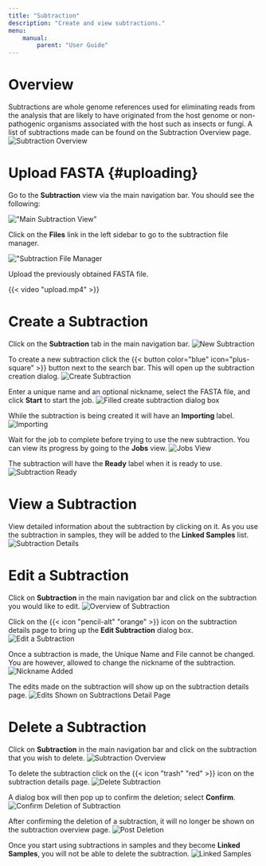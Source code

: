 ```yaml
---
title: "Subtraction"
description: "Create and view subtractions."
menu:
    manual:
        parent: "User Guide"
---
```


# Overview

Subtractions are whole genome references used for eliminating reads from the analysis that are likely to have originated from the host genome or non-pathogenic organisms associated with the host such as insects or fungi. A list of subtractions made can be found on the Subtraction Overview page.
![Subtraction Overview](subtraction_overview.png)

# Upload FASTA {#uploading}

Go to the **Subtraction** view via the main navigation bar. You should see the following:

!["Main Subtraction View"](empty.png)

Click on the **Files** link in the left sidebar to go to the subtraction file manager.

!["Subtraction File Manager](upload_manager.png)

Upload the previously obtained FASTA file.

{{< video "upload.mp4" >}}

# Create a Subtraction

Click on the **Subtraction** tab in the main navigation bar.
![New Subtraction](empty.png)

To create a new subtraction click the {{< button color="blue" icon="plus-square" >}} button next to the search bar. This will open up the subtraction creation dialog.
![Create Subtraction](create_subtraction.png)

Enter a unique name and an optional nickname, select the FASTA file, and click **Start** to start the job.
![Filled create subtraction dialog box](create_filled.png)

While the subtraction is being created it will have an **Importing** label.
![Importing](importing.png)

Wait for the job to complete before trying to use the new subtraction. You can view its progress by going to the **Jobs** view.
![Jobs View](job.png)

The subtraction will have the **Ready** label when it is ready to use.
![Subtraction Ready](ready.png)

# View a Subtraction

View detailed information about the subtraction by clicking on it. As you use the subtraction in samples, they will be added to the **Linked Samples** list.
![Subtraction Details](detail.png)

# Edit a Subtraction

Click on **Subtraction** in the main navigation bar and click on the subtraction you would like to edit.
![Overview of Subtraction](edit1.png)

Click on the {{< icon "pencil-alt" "orange" >}} icon on the subtraction details page to bring up the **Edit Subtraction** dialog box.
![Edit a Subtraction](edit.png)

Once a subtraction is made, the Unique Name and File cannot be changed. You are however, allowed to change the nickname of the subtraction.
![Nickname Added](cabbage.png)

The edits made on the subtraction will show up on the subtraction details page.
![Edits Shown on Subtractions Detail Page](text_filled.png)

# Delete a Subtraction

Click on **Subtraction** in the main navigation bar and click on the subtraction that you wish to delete.
![Subtraction Overview](subtraction_overview.png)

To delete the subtraction click on the {{< icon "trash" "red" >}} icon on the subtraction details page.
![Delete Subtraction](red_trash_can.png)

A dialog box will then pop up to confirm the deletion; select **Confirm**.
![Confirm Deletion of Subtraction](confirm.png)

After confirming the deletion of a subtraction, it will no longer be shown on the subtraction overview page.
![Post Deletion](post_deletion.png)

Once you start using subtractions in samples and they become **Linked Samples**, you will not be able to delete the subtraction.
![Linked Samples](linked.png)
